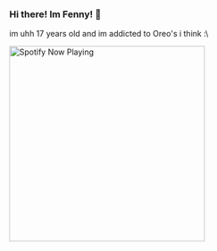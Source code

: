 ### Hi there! Im Fenny! 🦊
im uhh 17 years old and im addicted to Oreo's i think :\

[<img src="https://fenny-no-floofy.vercel.app/api/spotify-playing" alt="Spotify Now Playing" width="350" />](https://open.spotify.com/user/sc6cwu8b7eu13tojxxp9izr3l?si=e93e34a3ada943e5)

